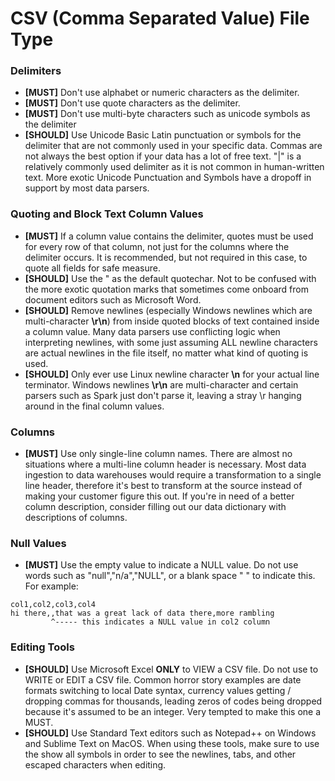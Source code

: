 # CSV (Comma Separated Value) File Type

### Delimiters
- __[MUST]__ Don't use alphabet or numeric characters as the delimiter. 
- __[MUST]__ Don't use quote characters as the delimiter.
- __[MUST]__ Don't use multi-byte characters such as unicode symbols as the delimiter
- __[SHOULD]__ Use Unicode Basic Latin punctuation or symbols for the delimiter that are not commonly used in your specific data. Commas are not always the best option if your data has a lot of free text. "|" is a relatively commonly used delimiter as it is not common in human-written text. More exotic Unicode Punctuation and Symbols have a dropoff in support by most data parsers. 

### Quoting and Block Text Column Values
- __[MUST]__ If a column value contains the delimiter, quotes must be used for every row of that column, not just for the columns where the delimiter occurs. It is recommended, but not required in this case, to quote all fields for safe measure. 
- __[SHOULD]__ Use the " as the default quotechar. Not to be confused with the more exotic quotation marks that sometimes come onboard from document editors such as Microsoft Word. 
- __[SHOULD]__ Remove newlines (especially Windows newlines which are multi-character __\r\n__) from inside quoted blocks of text contained inside a column value. Many data parsers use conflicting logic when interpreting newlines, with some just assuming ALL newline characters are actual newlines in the file itself, no matter what kind of quoting is used. 
- __[SHOULD]__ Only ever use Linux newline character __\n__ for your actual line terminator. Windows newlines __\r\n__ are multi-character and certain parsers such as Spark just don't parse it, leaving a stray \r hanging around in the final column values.

### Columns
- __[MUST]__ Use only single-line column names. There are almost no situations where a multi-line column header is necessary. Most data ingestion to data warehouses would require a transformation to a single line header, therefore it's best to transform at the source instead of making your customer figure this out. If you're in need of a better column description, consider filling out our data dictionary with descriptions of columns.  

### Null Values
- __[MUST]__ Use the empty value to indicate a NULL value. Do not use words such as "null","n/a","NULL", or a blank space " " to indicate this. For example:
```commandline
col1,col2,col3,col4
hi there,,that was a great lack of data there,more rambling
         ^----- this indicates a NULL value in col2 column
```

### Editing Tools
- __[SHOULD]__ Use Microsoft Excel __ONLY__ to VIEW a CSV file. Do not use to WRITE or EDIT a CSV file. Common horror story examples are date formats switching to local Date syntax, currency values getting / dropping commas for thousands, leading zeros of codes being dropped because it's assumed to be an integer. Very tempted to make this one a MUST.
- __[SHOULD]__ Use Standard Text editors such as Notepad++ on Windows and Sublime Text on MacOS. When using these tools, make sure to use the show all symbols in order to see the newlines, tabs, and other escaped characters when editing. 